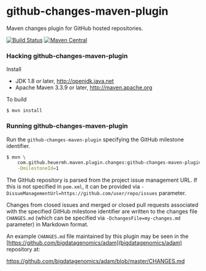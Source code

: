 # github-changes-maven-plugin
Maven changes plugin for GitHub hosted repositories.

[![Build Status](https://travis-ci.org/heuermh/github-changes-maven-plugin.svg?branch=master)](https://travis-ci.org/heuermh/github-changes-maven-plugin)
[![Maven Central](https://img.shields.io/maven-central/v/com.github.heuermh.maven.plugin.changes/github-changes-maven-plugin.svg?maxAge=600)](http://search.maven.org/#search%7Cga%7C1%7Ccom.github.heuermh.maven.plugin.changes)


### Hacking github-changes-maven-plugin

Install

 * JDK 1.8 or later, http://openjdk.java.net
 * Apache Maven 3.3.9 or later, http://maven.apache.org

To build

    $ mvn install


### Running github-changes-maven-plugin

Run the `github-changes-maven-plugin` specifying the GitHub milestone identifier.

```bash
$ mvn \
    com.github.heuermh.maven.plugin.changes:github-changes-maven-plugin:1.1:github-changes \
    -DmilestoneId=1
```

The GitHub repository is parsed from the project issue management URL. If this is not specified
in `pom.xml`, it can be provided via `-DissueManagementUrl=https://github.com/user/repo/issues`
parameter.

Changes from closed issues and merged or closed pull requests associated with the specified
GitHub milestone identifier are written to the changes file `CHANGES.md` (which can be specified
via `-DchangesFile=my-changes.md` parameter) in Markdown format.

An example `CHANGES.md` file maintained by this plugin may be seen in the
[https://github.com/bigdatagenomics/adam](bigdatagenomics/adam) repository at:

https://github.com/bigdatagenomics/adam/blob/master/CHANGES.md
